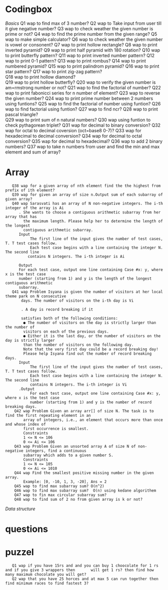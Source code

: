 # Codingbox

*Basics*
        Q1 wap to find max of 3 number?
        Q2 wap to Take input from user till it give negative number?
        Q3 wap to check weather the given number is prime or not?
        Q4 wap to find the prime number from the given range?
        Q5 wap to make simple calculator?
        Q6 wap to check weather the given number is vowel or consonent?
        Q7 wap to print hollow rectangle?
        Q8 wap to print inverted pyramid?
        Q9 wap to print half pyramid with 180 rotation?
       Q10 wap to print butterfly pattern?
       Q11 wap to print inverted number pattern?
       Q12 wap to print 0-1 pattern?
       Q13 wap to print rombus?
       Q14 wap to print numbered pyramid?
       Q15 wap to print palindrom pyramid?
       Q16 wap to print star pattern?
       Q17 wap to print zig-zag pattern?  
       Q18 wap to print hollow diamond?   
       Q19 wap to print hollow butterfly?
       Q20 wap to verify the given number is am=rmstrong number or not?
       Q21 wap to find the factorial of number?
       Q22 wap to print fabonicci series for n number of element?
       Q23 wap to reverse the given number?
       Q24 wap to print prime number between 2 numbers using funtions?
       Q25 wap to find the factorial of number using funtion?
       Q26 wap to find factorial using funtion?
       Q27 wap to find ncr?
       Q28 wap to print pascal triangle?   
       Q29 wap to print sum of n natural numbers?
       Q30 wap using funtion to check pythagorean triplet?
       Q31 wap for decimal to binary conversion?
       Q32 wap for octal to decimal coversion (oct=base8 0-7)?
       Q33 wap for hexadecimal to decimal conversion?
       Q34 wap for decimal to octal conversion?
       Q35 wap for decimal to hexadecimal?
       Q36 wap to add 2 binary numbers?
       Q37 wap to take n numbers from user and find the min and max element and sum of array?
# Array        
       Q38 wap for a given array of nth element find the the highest from prefix of ith element?
       Q39 wap for given an array of size n.Output sum of each subarray of given array? 
       Q40 wap Sarasvati has an array of N non-negative integers. The i-th integer of the array is Ai
          . She wants to choose a contiguous arithmetic subarray from her array that has
            the maximum length. Please help her to determine the length of the longest
            contiguous arithmetic subarray.
          Input
               The first line of the input gives the number of test cases, T. T test cases follow.
               Each test case begins with a line containing the integer N. The second line
              contains N integers. The i-th integer is Ai

          Output
          For each test case, output one line containing Case #x: y, where x is the test case
          number (starting from 1) and y is the length of the longest contiguous arithmetic
          subarray.
       Q41 wap Problem Isyana is given the number of visitors at her local theme park on N consecutive
           days. The number of visitors on the i-th day is Vi

           . A day is record breaking if it

           satisfies both of the following conditions:
            ● The number of visitors on the day is strictly larger than the number of
            visitors on each of the previous days.
            ● Either it is the last day, or the number of visitors on the day is strictly larger
            than the number of visitors on the following day.
            Note that the very first day could be a record breaking day!
            Please help Isyana find out the number of record breaking days.
          Input
               The first line of the input gives the number of test cases, T. T test cases follow.
               Each test case begins with a line containing the integer N. The second line
               contains N integers. The i-th integer is Vi
          .Output
               For each test case, output one line containing Case #x: y, where x is the test case
               number (starting from 1) and y is the number of record breaking days.
        Q42 wap Problem Given an array arr[] of size N. The task is to find the first repeating element in an
            array of integers, i.e., an element that occurs more than once and whose index of
            first occurrence is smallest.
            Constraints
            1 <= N <= 106
            0 <= Ai <= 106
        Q43 wap Problem Given an unsorted array A of size N of non-negative integers, find a continuous
            subarray which adds to a given number S.
            Constraints
            1 <= N <= 105
            0 <= Ai <= 1010
        Q44 wap Find the smallest positive missing number in the given array.
            Example: [0, -10, 1, 3, -20], Ans = 2
        Q45 wap to find max subarray sum? O(n^2)
        Q46 wap to find max subarray sum?  O(n) using kedane algorithem
        Q47 wap to fin max circular subarray sum?
        Q48 wap to find sum of 2 no from given array is k or not?


*Data structure*
# questions
# puzzel
       Q1 wap if you have 15rs and and you can buy 1 choocolate for 1 rs and if you give 3 wrappers then       will get 1 rs? then find how many maximum chocolate you will get?
       Q2 wap that you have 25 horces and at max 5 can run together then find minimum races to find fastest 3?



